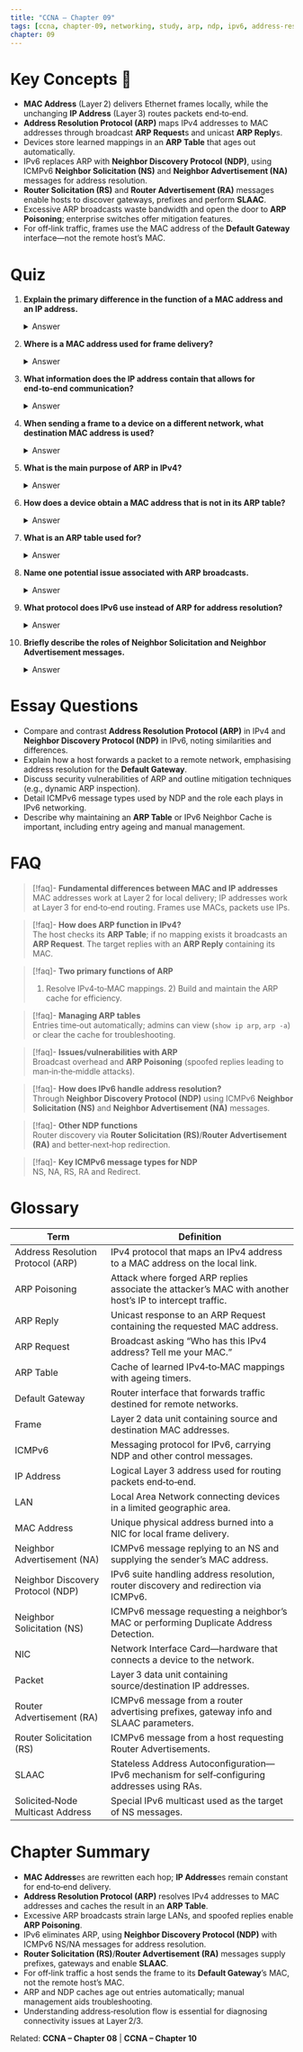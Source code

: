 ```yaml
---
title: "CCNA – Chapter 09"
tags: [ccna, chapter-09, networking, study, arp, ndp, ipv6, address-resolution, layer2, layer3]
chapter: 09
---
```


# Key Concepts 🔑
- <strong>MAC Address</strong> (Layer 2) delivers Ethernet frames locally, while the unchanging <strong>IP Address</strong> (Layer 3) routes packets end‑to‑end.  
- <strong>Address Resolution Protocol (ARP)</strong> maps IPv4 addresses to MAC addresses through broadcast <strong>ARP Request</strong>s and unicast <strong>ARP Reply</strong>s.  
- Devices store learned mappings in an <strong>ARP Table</strong> that ages out automatically.  
- IPv6 replaces ARP with <strong>Neighbor Discovery Protocol (NDP)</strong>, using ICMPv6 <strong>Neighbor Solicitation (NS)</strong> and <strong>Neighbor Advertisement (NA)</strong> messages for address resolution.  
- <strong>Router Solicitation (RS)</strong> and <strong>Router Advertisement (RA)</strong> messages enable hosts to discover gateways, prefixes and perform <strong>SLAAC</strong>.  
- Excessive ARP broadcasts waste bandwidth and open the door to <strong>ARP Poisoning</strong>; enterprise switches offer mitigation features.  
- For off‑link traffic, frames use the MAC address of the <strong>Default Gateway</strong> interface—not the remote host’s MAC.

# Quiz
1. **Explain the primary difference in the function of a MAC address and an IP address.**  
   <details><summary>Answer</summary>
   A MAC address delivers frames between devices on the same LAN (Layer 2); an IP address identifies hosts end‑to‑end across networks (Layer 3).  
   </details>

2. **Where is a MAC address used for frame delivery?**  
   <details><summary>Answer</summary>
   Between NICs on the same local network segment (broadcast domain).  
   </details>

3. **What information does the IP address contain that allows for end‑to‑end communication?**  
   <details><summary>Answer</summary>
   Source and destination logical addresses that stay constant across every hop, enabling routing through multiple networks.  
   </details>

4. **When sending a frame to a device on a different network, what destination MAC address is used?**  
   <details><summary>Answer</summary>
   The MAC address of the host’s default‑gateway interface.  
   </details>

5. **What is the main purpose of ARP in IPv4?**  
   <details><summary>Answer</summary>
   To resolve an IPv4 address to its corresponding MAC address on the local network.  
   </details>

6. **How does a device obtain a MAC address that is not in its ARP table?**  
   <details><summary>Answer</summary>
   It broadcasts an ARP Request; the target host replies with its MAC in an ARP Reply.  
   </details>

7. **What is an ARP table used for?**  
   <details><summary>Answer</summary>
   Caches IPv4‑to‑MAC mappings so the host can avoid unnecessary broadcasts.  
   </details>

8. **Name one potential issue associated with ARP broadcasts.**  
   <details><summary>Answer</summary>
   Excessive broadcasts consume bandwidth and can slow large networks, or forged replies can enable ARP poisoning attacks.  
   </details>

9. **What protocol does IPv6 use instead of ARP for address resolution?**  
   <details><summary>Answer</summary>
   <strong>Neighbor Discovery Protocol (NDP)</strong>.  
   </details>

10. **Briefly describe the roles of Neighbor Solicitation and Neighbor Advertisement messages.**  
    <details><summary>Answer</summary>
    An NS requests the MAC address for a known IPv6 address (or tests uniqueness); the target responds with an NA containing its MAC.  
    </details>

# Essay Questions
- Compare and contrast <strong>Address Resolution Protocol (ARP)</strong> in IPv4 and <strong>Neighbor Discovery Protocol (NDP)</strong> in IPv6, noting similarities and differences.  
- Explain how a host forwards a packet to a remote network, emphasising address resolution for the <strong>Default Gateway</strong>.  
- Discuss security vulnerabilities of ARP and outline mitigation techniques (e.g., dynamic ARP inspection).  
- Detail ICMPv6 message types used by NDP and the role each plays in IPv6 networking.  
- Describe why maintaining an <strong>ARP Table</strong> or IPv6 Neighbor Cache is important, including entry ageing and manual management.

# FAQ
> [!faq]- **Fundamental differences between MAC and IP addresses**  
> MAC addresses work at Layer 2 for local delivery; IP addresses work at Layer 3 for end‑to‑end routing. Frames use MACs, packets use IPs.

> [!faq]- **How does ARP function in IPv4?**  
> The host checks its <strong>ARP Table</strong>; if no mapping exists it broadcasts an <strong>ARP Request</strong>. The target replies with an <strong>ARP Reply</strong> containing its MAC.

> [!faq]- **Two primary functions of ARP**  
> 1) Resolve IPv4‑to‑MAC mappings. 2) Build and maintain the ARP cache for efficiency.

> [!faq]- **Managing ARP tables**  
> Entries time‑out automatically; admins can view (`show ip arp`, `arp ‑a`) or clear the cache for troubleshooting.

> [!faq]- **Issues/vulnerabilities with ARP**  
> Broadcast overhead and <strong>ARP Poisoning</strong> (spoofed replies leading to man‑in‑the‑middle attacks).

> [!faq]- **How does IPv6 handle address resolution?**  
> Through <strong>Neighbor Discovery Protocol (NDP)</strong> using ICMPv6 <strong>Neighbor Solicitation (NS)</strong> and <strong>Neighbor Advertisement (NA)</strong> messages.

> [!faq]- **Other NDP functions**  
> Router discovery via <strong>Router Solicitation (RS)</strong>/<strong>Router Advertisement (RA)</strong> and better‑next‑hop redirection.

> [!faq]- **Key ICMPv6 message types for NDP**  
> NS, NA, RS, RA and Redirect.

# Glossary
| Term | Definition |
|---|---|
| Address Resolution Protocol (ARP) | IPv4 protocol that maps an IPv4 address to a MAC address on the local link. |
| ARP Poisoning | Attack where forged ARP replies associate the attacker’s MAC with another host’s IP to intercept traffic. |
| ARP Reply | Unicast response to an ARP Request containing the requested MAC address. |
| ARP Request | Broadcast asking “Who has this IPv4 address? Tell me your MAC.” |
| ARP Table | Cache of learned IPv4‑to‑MAC mappings with ageing timers. |
| Default Gateway | Router interface that forwards traffic destined for remote networks. |
| Frame | Layer 2 data unit containing source and destination MAC addresses. |
| ICMPv6 | Messaging protocol for IPv6, carrying NDP and other control messages. |
| IP Address | Logical Layer 3 address used for routing packets end‑to‑end. |
| LAN | Local Area Network connecting devices in a limited geographic area. |
| MAC Address | Unique physical address burned into a NIC for local frame delivery. |
| Neighbor Advertisement (NA) | ICMPv6 message replying to an NS and supplying the sender’s MAC address. |
| Neighbor Discovery Protocol (NDP) | IPv6 suite handling address resolution, router discovery and redirection via ICMPv6. |
| Neighbor Solicitation (NS) | ICMPv6 message requesting a neighbor’s MAC or performing Duplicate Address Detection. |
| NIC | Network Interface Card—hardware that connects a device to the network. |
| Packet | Layer 3 data unit containing source/destination IP addresses. |
| Router Advertisement (RA) | ICMPv6 message from a router advertising prefixes, gateway info and SLAAC parameters. |
| Router Solicitation (RS) | ICMPv6 message from a host requesting Router Advertisements. |
| SLAAC | Stateless Address Autoconfiguration—IPv6 mechanism for self‑configuring addresses using RAs. |
| Solicited‑Node Multicast Address | Special IPv6 multicast used as the target of NS messages. |

# Chapter Summary
- <strong>MAC Address</strong>es are rewritten each hop; <strong>IP Address</strong>es remain constant for end‑to‑end delivery.  
- <strong>Address Resolution Protocol (ARP)</strong> resolves IPv4 addresses to MAC addresses and caches the result in an <strong>ARP Table</strong>.  
- Excessive ARP broadcasts strain large LANs, and spoofed replies enable <strong>ARP Poisoning</strong>.  
- IPv6 eliminates ARP, using <strong>Neighbor Discovery Protocol (NDP)</strong> with ICMPv6 NS/NA messages for address resolution.  
- <strong>Router Solicitation (RS)</strong>/<strong>Router Advertisement (RA)</strong> messages supply prefixes, gateways and enable <strong>SLAAC</strong>.  
- For off‑link traffic a host sends the frame to its <strong>Default Gateway</strong>’s MAC, not the remote host’s MAC.  
- ARP and NDP caches age out entries automatically; manual management aids troubleshooting.  
- Understanding address‑resolution flow is essential for diagnosing connectivity issues at Layer 2/3.

Related: <strong>CCNA – Chapter 08</strong> | <strong>CCNA – Chapter 10</strong>
